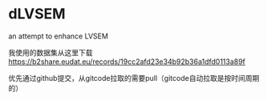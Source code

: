# dLVSEM
an attempt to enhance LVSEM

我使用的数据集从这里下载
https://b2share.eudat.eu/records/19cc2afd23e34b92b36a1dfd0113a89f

优先通过github提交，从gitcode拉取的需要pull（gitcode自动拉取是按时间周期的）